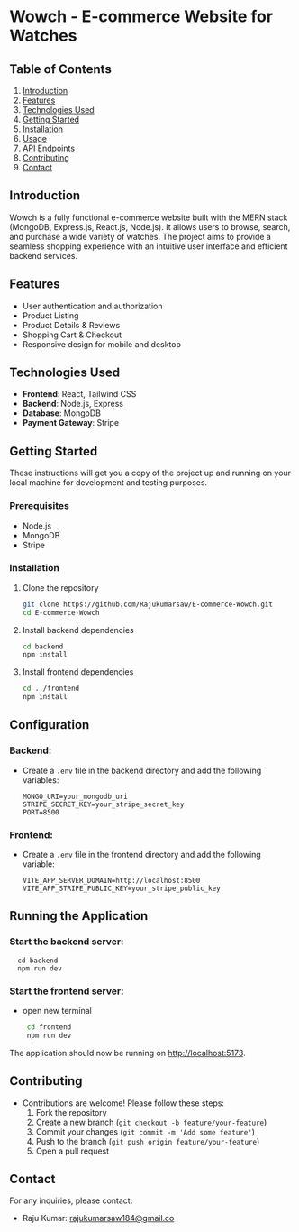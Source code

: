 # Wowch - E-commerce Website for Watches

## Table of Contents
1. [Introduction](#introduction)
2. [Features](#features)
3. [Technologies Used](#technologies-used)
4. [Getting Started](#getting-started)
5. [Installation](#installation)
6. [Usage](#usage)
7. [API Endpoints](#api-endpoints)
8. [Contributing](#contributing)
9. [Contact](#contact)

## Introduction
Wowch is a fully functional e-commerce website built with the MERN stack (MongoDB, Express.js, React.js, Node.js). It allows users to browse, search, and purchase a wide variety of watches. The project aims to provide a seamless shopping experience with an intuitive user interface and efficient backend services.
## Features
- User authentication and authorization
- Product Listing
- Product Details & Reviews
- Shopping Cart & Checkout
- Responsive design for mobile and desktop

## Technologies Used
- **Frontend**: React, Tailwind CSS
- **Backend**: Node.js, Express
- **Database**: MongoDB
- **Payment Gateway**: Stripe

## Getting Started
These instructions will get you a copy of the project up and running on your local machine for development and testing purposes.

### Prerequisites
- Node.js
- MongoDB
- Stripe
  
### Installation
1. Clone the repository
   ```sh
   git clone https://github.com/Rajukumarsaw/E-commerce-Wowch.git
   cd E-commerce-Wowch
2. Install backend dependencies
   ```sh
   cd backend
   npm install

3. Install frontend dependencies
   ```sh
   cd ../frontend
   npm install

## Configuration
### Backend:
- Create a `.env` file in the backend directory and add the following variables:
   
    ```
    MONGO_URI=your_mongodb_uri
    STRIPE_SECRET_KEY=your_stripe_secret_key
    PORT=8500
    ```

### Frontend:
- Create a `.env` file in the frontend directory and add the following variable:
    ```
    VITE_APP_SERVER_DOMAIN=http://localhost:8500
    VITE_APP_STRIPE_PUBLIC_KEY=your_stripe_public_key
    ```

## Running the Application
### Start the backend server:

    
      cd backend
      npm run dev
    
### Start the frontend server:
- open new terminal
 
    ```sh
     cd frontend
     npm run dev
 The application should now be running on [http://localhost:5173](http://localhost:5173).


## Contributing
- Contributions are welcome! Please follow these steps:
   1. Fork the repository
   2. Create a new branch (`git checkout -b feature/your-feature`)
   3. Commit your changes (`git commit -m 'Add some feature'`)
   4. Push to the branch (`git push origin feature/your-feature`)
   5. Open a pull request

## Contact
For any inquiries, please contact:
- Raju Kumar: rajukumarsaw184@gmail.co
